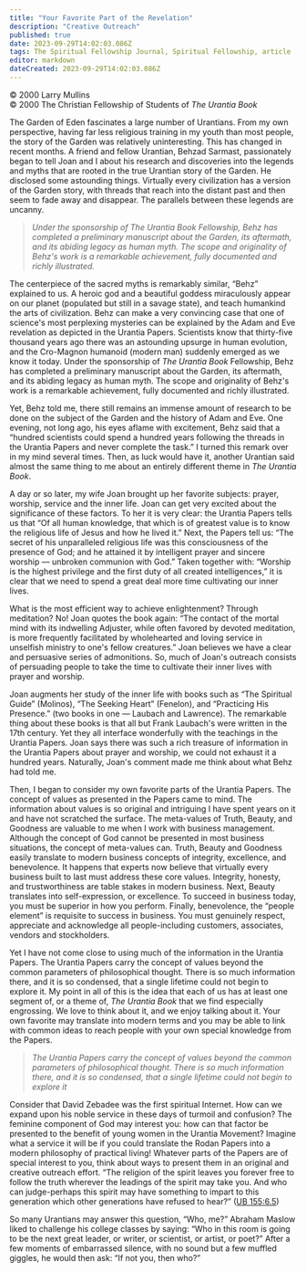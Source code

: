 ```yaml
---
title: "Your Favorite Part of the Revelation"
description: "Creative Outreach"
published: true
date: 2023-09-29T14:02:03.086Z
tags: The Spiritual Fellowship Journal, Spiritual Fellowship, article
editor: markdown
dateCreated: 2023-09-29T14:02:03.086Z
---
```


<p class="v-card v-sheet theme--light gray lighten-3 px-2">© 2000 Larry Mullins<br>© 2000 The Christian Fellowship of Students of <i>The Urantia Book</i></p>

The Garden of Eden fascinates a large number of Urantians. From my own perspective, having far less religious training in my youth than most people, the story of the Garden was relatively uninteresting. This has changed in recent months. A friend and fellow Urantian, Behzad Sarmast, passionately began to tell Joan and I about his research and discoveries into the legends and myths that are rooted in the true Urantian story of the Garden. He disclosed some astounding things. Virtually every civilization has a version of the Garden story, with threads that reach into the distant past and then seem to fade away and disappear. The parallels between these legends are uncanny.

> _Under the sponsorship of The Urantia Book Fellowship, Behz has completed a preliminary manuscript about the Garden, its aftermath, and its abiding legacy as human myth. The scope and originality of Behz's work is a remarkable achievement, fully documented and richly illustrated._

The centerpiece of the sacred myths is remarkably similar, “Behz” explained to us. A heroic god and a beautiful goddess miraculously appear on our planet (populated but still in a savage state), and teach humankind the arts of civilization. Behz can make a very convincing case that one of science's most perplexing mysteries can be explained by the Adam and Eve revelation as depicted in the Urantia Papers. Scientists know that thirty-five thousand years ago there was an astounding upsurge in human evolution, and the Cro-Magnon humanoid (modern man) suddenly emerged as we know it today. Under the sponsorship of _The Urantia Book_ Fellowship, Behz has completed a preliminary manuscript about the Garden, its aftermath, and its abiding legacy as human myth. The scope and originality of Behz's work is a remarkable achievement, fully documented and richly illustrated.

Yet, Behz told me, there still remains an immense amount of research to be done on the subject of the Garden and the history of Adam and Eve. One evening, not long ago, his eyes aflame with excitement, Behz said that a “hundred scientists could spend a hundred years following the threads in the Urantia Papers and never complete the task.” I turned this remark over in my mind several times. Then, as luck would have it, another Urantian said almost the same thing to me about an entirely different theme in _The Urantia Book_.

A day or so later, my wife Joan brought up her favorite subjects: prayer, worship, service and the inner life. Joan can get very excited about the significance of these factors. To her it is very clear: the Urantia Papers tells us that “Of all human knowledge, that which is of greatest value is to know the religious life of Jesus and how he lived it.” Next, the Papers tell us: “The secret of his unparalleled religious life was this consciousness of the presence of God; and he attained it by intelligent prayer and sincere worship — unbroken communion with God.” Taken together with: “Worship is the highest privilege and the first duty of all created intelligences,” it is clear that we need to spend a great deal more time cultivating our inner lives.

What is the most efficient way to achieve enlightenment? Through meditation? No! Joan quotes the book again: “The contact of the mortal mind with its indwelling Adjuster, while often favored by devoted meditation, is more frequently facilitated by wholehearted and loving service in unselfish ministry to one's fellow creatures.” Joan believes we have a clear and persuasive series of admonitions. So, much of Joan's outreach consists of persuading people to take the time to cultivate their inner lives with prayer and worship.

Joan augments her study of the inner life with books such as “The Spiritual Guide” (Molinos), “The Seeking Heart” (Fenelon), and “Practicing His Presence.” (two books in one — Laubach and Lawrence). The remarkable thing about these books is that all but Frank Laubach's were written in the 17th century. Yet they all interface wonderfully with the teachings in the Urantia Papers. Joan says there was such a rich treasure of information in the Urantia Papers about prayer and worship, we could not exhaust it a hundred years. Naturally, Joan's comment made me think about what Behz had told me.

Then, I began to consider my own favorite parts of the Urantia Papers. The concept of values as presented in the Papers came to mind. The information about values is so original and intriguing I have spent years on it and have not scratched the surface. The meta-values of Truth, Beauty, and Goodness are valuable to me when I work with business management. Although the concept of God cannot be presented in most business situations, the concept of meta-values can. Truth, Beauty and Goodness easily translate to modern business concepts of integrity, excellence, and benevolence. It happens that experts now believe that virtually every business built to last must address these core values. Integrity, honesty, and trustworthiness are table stakes in modern business. Next, Beauty translates into self-expression, or excellence. To succeed in business today, you must be superior in how you perform. Finally, benevolence, the “people element” is requisite to success in business. You must genuinely respect, appreciate and acknowledge all people-including customers, associates, vendors and stockholders.

Yet I have not come close to using much of the information in the Urantia Papers. The Urantia Papers carry the concept of values beyond the common parameters of philosophical thought. There is so much information there, and it is so condensed, that a single lifetime could not begin to explore it. My point in all of this is the idea that each of us has at least one segment of, or a theme of, _The Urantia Book_ that we find especially engrossing. We love to think about it, and we enjoy talking about it. Your own favorite may translate into modern terms and you may be able to link with common ideas to reach people with your own special knowledge from the Papers.

> _The Urantia Papers carry the concept of values beyond the common parameters of philosophical thought. There is so much information there, and it is so condensed, that a single lifetime could not begin to explore it_

Consider that David Zebadee was the first spiritual Internet. How can we expand upon his noble service in these days of turmoil and confusion? The feminine component of God may interest you: how can that factor be presented to the benefit of young women in the Urantia Movement? Imagine what a service it will be if you could translate the Rodan Papers into a modern philosophy of practical living! Whatever parts of the Papers are of special interest to you, think about ways to present them in an original and creative outreach effort. “The religion of the spirit leaves you forever free to follow the truth wherever the leadings of the spirit may take you. And who can judge-perhaps this spirit may have something to impart to this generation which other generations have refused to hear?” ([UB 155:6.5](/en/The_Urantia_Book/155#p6_5))

So many Urantians may answer this question, “Who, me?” Abraham Maslow liked to challenge his college classes by saying: “Who in this room is going to be the next great leader, or writer, or scientist, or artist, or poet?” After a few moments of embarrassed silence, with no sound but a few muffled giggles, he would then ask: “If not you, then who?”